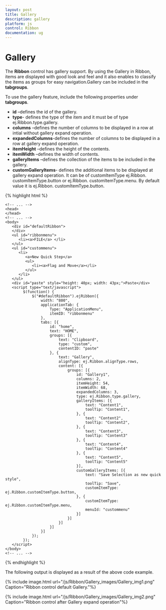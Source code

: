 ```yaml
---
layout: post
title: Gallery
description: gallery
platform: js
control: Ribbon
documentation: ug
---
```


# Gallery

The **Ribbon** control has gallery support. By using the Gallery in Ribbon, items are displayed with good look and feel and it also enables to classify the items as groups for easy navigation.Gallery can be included in the **tabgroups**.

To use the gallery feature, include the following properties under **tabgroups**.

* **id** –defines the id of the gallery.
* **type**- defines the type of the item and it must be of type ej.Ribbon.type.gallery.
* **columns** –defines the number of columns to be displayed in a row at intial without gallery expand operation.
* **expandedColumns**-defines the number of columns to be displayed in a row at gallery expand operation.
* **itemHeight** –defines the height of the  contents.
* **itemWidth** –defines the width of contents.
* **galleryItems** –defines the collection of the items to be included in the gallery.
* **customGalleryItems**- defines the additional items to be  displayed at gallery expand operation. It can be of customItemType  ej.Ribbon. customItemType.button or ej.Ribbon. customItemType.menu. By default value it is ej.Ribbon. customItemType.button.

{% highlight html %}
     
    <!-- ... -->
    <head>
    </head>
    <!-- ... -->
    <body>
       <div id="defaultRibbon">
       </div>
       <ul id="ribbonmenu">
          <li><a>FILE</a> </li>
       </ul>
       <ul id="custommenu">
          <li>
             <a>New Quick Step</a>
             <ul>
                <li><a>Flag and Move</a></li>
             </ul>
          </li>
       </ul>
       <div id="paste" style="height: 40px; width: 43px;">Paste</div>
       <script type="text/javascript">
            $(function() {
                $("#defaultRibbon").ejRibbon({
                    width: "800",
                    applicationTab: {
                        Type: "ApplicationMenu",
                        itemID: "ribbonmenu"
                    },
                    tabs: [{
                        id: "home",
                        text: "HOME",
                        groups: [{
                            text: "Clipboard",
                            type: "custom",
                            contentID: "paste"
                        }, {
                            text: "Gallery",
                            alignType: ej.Ribbon.alignType.rows,
                            content: [{
                                groups: [{
                                    id: "Gallery1",
                                    columns: 2,
                                    itemHeight: 54,
                                    itemWidth: 68,
                                    expandedColumns: 3,
                                    type: ej.Ribbon.type.gallery,
                                    galleryItems: [{
                                        text: "Content1",
                                        toolTip: "Content1",
                                    }, {
                                        text: "Content2",
                                        toolTip: "Content2",
                                    }, {
                                        text: "Content3",
                                        toolTip: "Content3"
                                    }, {
                                        text: "Content4",
                                        toolTip: "Content4"
                                    }, {
                                        text: "Content5",
                                        toolTip: "Content5"
                                    }],
                                    customGalleryItems: [{
                                        text: "Save Selection as new quick style",
                                        toolTip: "Save",
                                        customItemType: ej.Ribbon.customItemType.button,
                                    }, {
                                        customItemType: ej.Ribbon.customItemType.menu,
                                        menuId: "custommenu"
                                    }]
                                }]
                            }]
                        }]
                    }]
                });
            });
       </script>
    </body>
    <!-- ... -->

{% endhighlight %}

The following output is displayed as a result of the above code example.

{% include image.html url="/js/Ribbon/Gallery_images/Gallery_img1.png" Caption="Ribbon control default Gallery."%}


{% include image.html url="/js/Ribbon/Gallery_images/Gallery_img2.png" Caption="Ribbon control after  Gallery expand operation"%}

